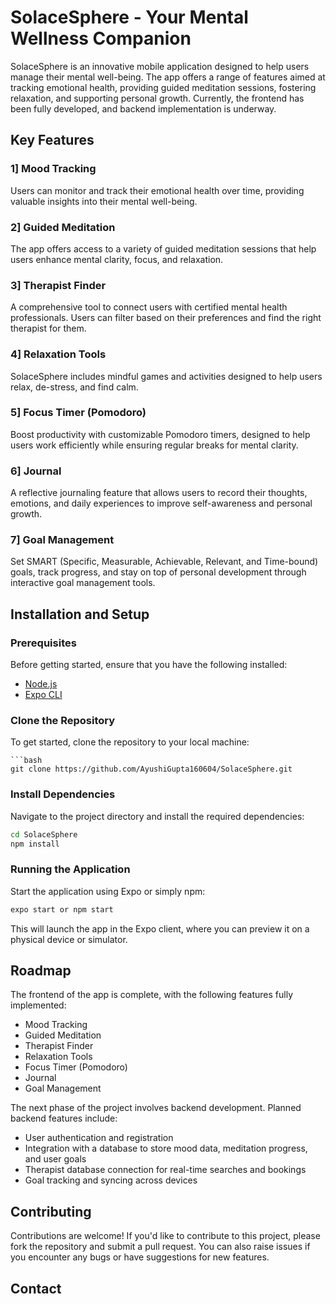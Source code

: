 # SolaceSphere - Your Mental Wellness Companion

SolaceSphere is an innovative mobile application designed to help users manage their mental well-being. The app offers a range of features aimed at tracking emotional health, providing guided meditation sessions, fostering relaxation, and supporting personal growth. Currently, the frontend has been fully developed, and backend implementation is underway.

## Key Features

### 1] Mood Tracking
  Users can monitor and track their emotional health over time, providing valuable insights into their mental well-being.

### 2] Guided Meditation
  The app offers access to a variety of guided meditation sessions that help users enhance mental clarity, focus, and relaxation.

### 3] Therapist Finder
  A comprehensive tool to connect users with certified mental health professionals. Users can filter based on their preferences and find the right therapist for them.

### 4] Relaxation Tools
  SolaceSphere includes mindful games and activities designed to help users relax, de-stress, and find calm.

### 5] Focus Timer (Pomodoro)
  Boost productivity with customizable Pomodoro timers, designed to help users work efficiently while ensuring regular breaks for mental clarity.

### 6] Journal
  A reflective journaling feature that allows users to record their thoughts, emotions, and daily experiences to improve self-awareness and personal growth.

### 7] Goal Management
  Set SMART (Specific, Measurable, Achievable, Relevant, and Time-bound) goals, track progress, and stay on top of personal development through interactive goal management tools.

## Installation and Setup

### Prerequisites
Before getting started, ensure that you have the following installed:

- [Node.js](https://nodejs.org/)
- [Expo CLI](https://docs.expo.dev/get-started/installation/)

### Clone the Repository

To get started, clone the repository to your local machine:

    ```bash
    git clone https://github.com/AyushiGupta160604/SolaceSphere.git


### Install Dependencies

Navigate to the project directory and install the required dependencies:

```bash
cd SolaceSphere
npm install
```

### Running the Application

Start the application using Expo or simply npm:

```bash
expo start or npm start
```

This will launch the app in the Expo client, where you can preview it on a physical device or simulator.

## Roadmap
The frontend of the app is complete, with the following features fully implemented:
- Mood Tracking
- Guided Meditation
- Therapist Finder
- Relaxation Tools
- Focus Timer (Pomodoro)
- Journal
- Goal Management

The next phase of the project involves backend development. Planned backend features include:
- User authentication and registration
- Integration with a database to store mood data, meditation progress, and user goals
- Therapist database connection for real-time searches and bookings
- Goal tracking and syncing across devices

## Contributing
Contributions are welcome! If you'd like to contribute to this project, please fork the repository and submit a pull request. You can also raise issues if you encounter any bugs or have suggestions for new features.

## Contact
